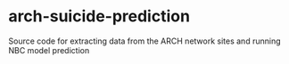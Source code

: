 # arch-suicide-prediction
Source code for extracting data from the ARCH network sites and running NBC model prediction
